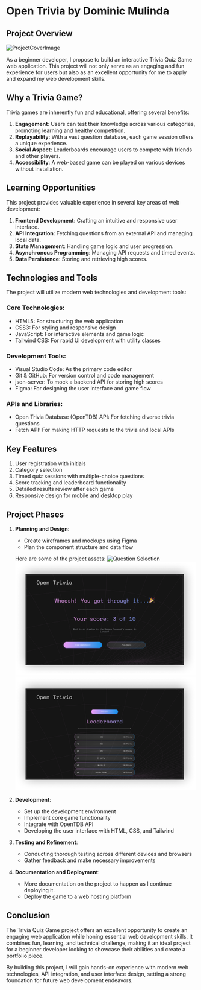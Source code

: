 # Open Trivia by Dominic Mulinda

## Project Overview

![ProjectCoverImage](./assets/quizLanding.png)

As a beginner developer, I propose to build an interactive Trivia Quiz Game web application. This project will not only serve as an engaging and fun experience for users but also as an excellent opportunity for me to apply and expand my web development skills.

## Why a Trivia Game?

Trivia games are inherently fun and educational, offering several benefits:

1. **Engagement**: Users can test their knowledge across various categories, promoting learning and healthy competition.
2. **Replayability**: With a vast question database, each game session offers a unique experience.
3. **Social Aspect**: Leaderboards encourage users to compete with friends and other players.
4. **Accessibility**: A web-based game can be played on various devices without installation.

## Learning Opportunities

This project provides valuable experience in several key areas of web development:

1. **Frontend Development**: Crafting an intuitive and responsive user interface.
2. **API Integration**: Fetching questions from an external API and managing local data.
3. **State Management**: Handling game logic and user progression.
4. **Asynchronous Programming**: Managing API requests and timed events.
5. **Data Persistence**: Storing and retrieving high scores.

## Technologies and Tools

The project will utilize modern web technologies and development tools:

### Core Technologies:
- HTML5: For structuring the web application
- CSS3: For styling and responsive design
- JavaScript: For interactive elements and game logic
- Tailwind CSS: For rapid UI development with utility classes

### Development Tools:
- Visual Studio Code: As the primary code editor
- Git & GitHub: For version control and code management
- json-server: To mock a backend API for storing high scores
- Figma: For designing the user interface and game flow

### APIs and Libraries:
- Open Trivia Database (OpenTDB) API: For fetching diverse trivia questions
- Fetch API: For making HTTP requests to the trivia and local APIs

## Key Features

1. User registration with initials
2. Category selection
3. Timed quiz sessions with multiple-choice questions
4. Score tracking and leaderboard functionality
5. Detailed results review after each game
6. Responsive design for mobile and desktop play

## Project Phases

1. **Planning and Design**:
   - Create wireframes and mockups using Figma
   - Plan the component structure and data flow

   Here are some of the project assets:
   ![Question Selection](./assets/questionSelection.png)
   ![Score Page](./assets/scorePage.png)
   ![Leaderboard](./assets/leaderboard.png)


2. **Development**:
   - Set up the development environment
   - Implement core game functionality
   - Integrate with OpenTDB API
   - Developing the user interface with HTML, CSS, and Tailwind

3. **Testing and Refinement**:
   - Conducting thorough testing across different devices and browsers
   - Gather feedback and make necessary improvements

4. **Documentation and Deployment**:
   - More documentation on the project to happen as I continue deploying it.
   - Deploy the game to a web hosting platform

## Conclusion

The Trivia Quiz Game project offers an excellent opportunity to create an engaging web application while honing essential web development skills. It combines fun, learning, and technical challenge, making it an ideal project for a beginner developer looking to showcase their abilities and create a portfolio piece.

By building this project, I will gain hands-on experience with modern web technologies, API integration, and user interface design, setting a strong foundation for future web development endeavors.